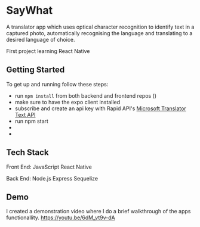 # SayWhat 
A translator app which uses optical character recognition to identify text in a captured photo, automatically recognising the language and translating to a desired language of choice. 

First project learning React Native

## Getting Started
To get up and running follow these steps: 
* run `npm install` from both backend and frontend repos ()
* make sure to have the expo client installed 
* subscribe and create an api key with Rapid API's <a href="https://rapidapi.com/microsoft-azure-org-microsoft-cognitive-services/api/microsoft-translator-text/" target="_blank" rel="noreferrer">Microsoft Translator Text API <a /> 
* run npm start 
*
*

## Tech Stack
Front End:
JavaScript
React Native

Back End:
Node.js
Express 
Sequelize

## Demo
I created a demonstration video where I do a brief walkthrough of the apps functionallity.
https://youtu.be/6dM_vt9v-dA


